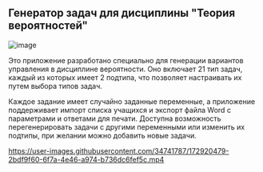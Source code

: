 ## Генератор задач для дисциплины "Теория вероятностей"
 ![image](https://user-images.githubusercontent.com/96076243/161138619-b0b1fc6a-d977-4b95-b6f5-ce1f6a3f2771.png)
 
Это приложение разработано специально для генерации вариантов управления в дисциплине вероятности. Оно включает 21 тип задач, каждый из которых имеет 2 подтипа, что позволяет настраивать их путем выбора типов задач.

Каждое задание имеет случайно заданные переменные, а приложение поддерживает импорт списка учащихся и экспорт файла Word с параметрами и ответами для печати. Доступна возможность перегенерировать задачи с другими переменными или изменить их подтипы, при желании можно добавить новые задачи.

https://user-images.githubusercontent.com/34741787/172920479-2bdf9f60-6f7a-4e46-a974-b736dc6fef5c.mp4



